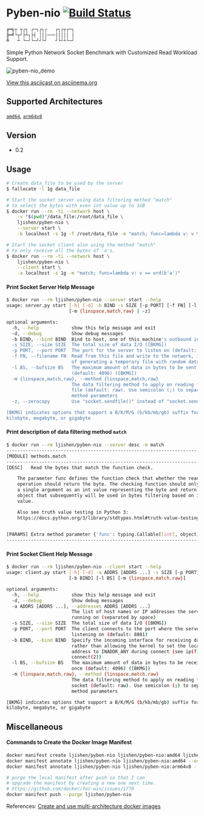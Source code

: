 # Pyben-nio [![Build Status](https://travis-ci.org/ljishen/pyben-nio.svg?branch=master)](https://travis-ci.org/ljishen/pyben-nio)

```bash
╔═╗┬ ┬┌┐ ┌─┐┌┐┌   ┌┐┌┬┌─┐
╠═╝└┬┘├┴┐├┤ │││───│││││ │
╩   ┴ └─┘└─┘┘└┘   ┘└┘┴└─┘
```

Simple Python Network Socket Benchmark with Customized Read Workload Support.

![pyben-nio_demo](https://user-images.githubusercontent.com/468515/40457687-a9d527c8-5eac-11e8-8bd9-8fcae35c7e00.gif)

[View this asciicast on asciinema.org](https://asciinema.org/a/VfGDflAuT0kPQPUyCraJ5WQTE)


## Supported Architectures

[`amd64`](Dockerfile), [`arm64v8`](update.sh)


## Version

- 0.2


## Usage

```bash
# Create data_file to be used by the server
$ fallocate -l 1g data_file

# Start the socket server using data filtering method "match"
# to select the bytes with even int value up to 1GB
$ docker run --rm -ti --network host \
    -v "$(pwd)"/data_file:/root/data_file \
    ljishen/pyben-nio \
    --server start \
    -b localhost -s 1g -f /root/data_file -m "match; func=lambda v: v % 2 == 0"

# Start the socket client also using the method "match"
# to only receive all the bytes of 'a's.
$ docker run --rm -ti --network host \
    ljishen/pyben-nio \
    --client start \
    -a localhost -s 1g -m "match; func=lambda v: v == ord(b'a')"
```

#### Print Socket Server Help Message
```bash
$ docker run --rm ljishen/pyben-nio --server start --help
usage: server.py start [-h] [-d] -b BIND -s SIZE [-p PORT] [-f FN] [-l BS]
                       [-m {linspace,match,raw} | -z]

optional arguments:
  -h, --help            show this help message and exit
  -d, --debug           Show debug messages
  -b BIND, --bind BIND  Bind to host, one of this machine's outbound interface
  -s SIZE, --size SIZE  The total size of data I/O ([BKMG])
  -p PORT, --port PORT  The port for the server to listen on (default: 8881)
  -f FN, --filename FN  Read from this file and write to the network, instead
                        of generating a temporary file with random data
  -l BS, --bufsize BS   The maximum amount of data in bytes to be sent at once
                        (default: 4096) ([BKMG])
  -m {linspace,match,raw}, --method {linspace,match,raw}
                        The data filtering method to apply on reading from the
                        file (default: raw). Use semicolon (;) to separate
                        method parameters
  -z, --zerocopy        Use "socket.sendfile()" instead of "socket.send()".

[BKMG] indicates options that support a B/K/M/G (b/kb/mb/gb) suffix for byte,
kilobyte, megabyte, or gigabyte
```

#### Print description of data filtering method `match`
```bash
$ docker run --rm ljishen/pyben-nio --server desc -m match
-------------------------------------------------------------------------------
[MODULE] methods.match
-------------------------------------------------------------------------------
[DESC]   Read the bytes that match the function check.

    The parameter func defines the function check that whether the read
    operation should return the byte. The checking function should only accpet
    a single argument as an int value representing the byte and return an
    object that subsequently will be used in bytes filtering based on its truth
    value.

    Also see truth value testing in Python 3:
    https://docs.python.org/3/library/stdtypes.html#truth-value-testing

    
[PARAMS] Extra method parameter {'func': typing.Callable[[int], object]}
-------------------------------------------------------------------------------
```

#### Print Socket Client Help Message
```bash
$ docker run --rm ljishen/pyben-nio --client start --help
usage: client.py start [-h] [-d] -a ADDRS [ADDRS ...] -s SIZE [-p PORT]
                       [-b BIND] [-l BS] [-m {linspace,match,raw}]

optional arguments:
  -h, --help            show this help message and exit
  -d, --debug           Show debug messages
  -a ADDRS [ADDRS ...], --addresses ADDRS [ADDRS ...]
                        The list of host names or IP addresses the servers are
                        running on (separated by space)
  -s SIZE, --size SIZE  The total size of data I/O ([BKMG])
  -p PORT, --port PORT  The client connects to the port where the server is
                        listening on (default: 8881)
  -b BIND, --bind BIND  Specify the incoming interface for receiving data,
                        rather than allowing the kernel to set the local
                        address to INADDR_ANY during connect (see ip(7),
                        connect(2))
  -l BS, --bufsize BS   The maximum amount of data in bytes to be received at
                        once (default: 4096) ([BKMG])
  -m {linspace,match,raw}, --method {linspace,match,raw}
                        The data filtering method to apply on reading from the
                        socket (default: raw). Use semicolon (;) to separate
                        method parameters

[BKMG] indicates options that support a B/K/M/G (b/kb/mb/gb) suffix for byte,
kilobyte, megabyte, or gigabyte
```


## Miscellaneous

#### Commands to Create the Docker Image Manifest

```bash
docker manifest create ljishen/pyben-nio ljishen/pyben-nio:amd64 ljishen/pyben-nio:arm64v8
docker manifest annotate ljishen/pyben-nio ljishen/pyben-nio:amd64 --os linux --arch amd64
docker manifest annotate ljishen/pyben-nio ljishen/pyben-nio:arm64v8 --os linux --arch arm64 --variant v8

# purge the local manifest after push so that I can
# upgrade the manifest by creating a new one next time.
# https://github.com/docker/for-win/issues/1770
docker manifest push --purge ljishen/pyben-nio
```

References: [Create and use multi-architecture docker images](https://developer.ibm.com/linuxonpower/2017/07/27/create-multi-architecture-docker-image/)
